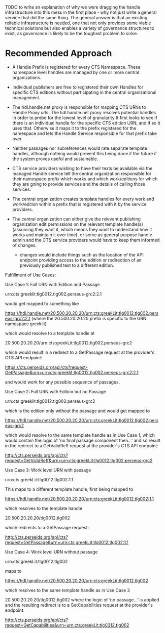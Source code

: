 
 TODO  to write an explanation of why we were dragging the handle infrastructure into this mess 
 in the first place - why not just write a general service that did the same thing. The general answer 
 is that an existing reliable infrastructure is needed, one that not only provides some viable technical 
 solutions but also  enables a variety of governance structures to exist, as governance is likely to be 
 the toughest problem to solve.

# Recommended Approach

* A Handle Prefix is registered for every CTS Namespace. These namespace level handles are managed by one or more central organizations.

* Individual publishers are free to registered their own Handles for specific CTS editions without participating in the central organizational management.

* The hdl.handle.net proxy is responsible for mapping CTS URNs to Handle Proxy urls. The hdl.handle.net proxy resolves potential handles in order to probe for the lowest level of granularity  It first looks to see if there is an individual handle for the specific CTS edition URN, and if so it uses that. Otherwise it maps it to the prefix registered for the namespace and lets the Handle Service responsible for that prefix take over.

* Neither passages nor subreferences would rate separate template handles, although nothing would prevent this being done if the future if the system proves useful and sustainable.

* CTS service providers wishing to have their texts be available via the managed Handle service tell the central organization responsible for their namespace prefix which works and which work/editions for which they are going to
provide services and the details of calling those services. 

* The central organization creates template handles for every work and work/edition within a prefix that is registered with it by the service providers. 

* The central organization can either give the relevant publishing organization edit permissions on the relevant template handle(s) (assuming they want it, which means they want to understand how it works and maintain it over time). or serve as general purpose handle admin and the CTS service providers would have to keep them informed of changes.
    * changes would include things such as the location of the API endpoint providing access to the edition or redirection of an previously published text to a different edition.


Fulfillment of Use Cases:

Use Case 1: Full URN with Edition and Passage

urn:cts:greeklit:tlg0012.tlg002.perseus-grc2:2.1

would get mapped to something like

https://hdl.handle.net/20.500.20.20.20/urn:cts:greekLit:tlg0012.tlg002.perseus-grc2:2.1 (where the 20.500.20.20.20 prefix is specific to the URN namespace greeklit)

which would resolve to a template handle at

20.500.20.20.20/urn:cts:greekLit:tlg0012.tlg002.perseus-grc2

which would result in a redirect to a GetPassage request at the provider's CTS API endpoint:

https://cts.perseids.org/api/cts?request-GetPassage&urn=urn:cts:greeklit:tlg0012.tlg002.perseus-grc2:2.1

and would work for any possible sequence of passages. 

Use Case 2: Full URN with Edition but no Passage

urn:cts:greeklit:tlg0012.tlg002.perseus-grc2

which is the edition only without the passage and would get mapped to

https://hdl.handle.net/20.500.20.20.20/urn:cts:greekLit:tlg0012.tlg002.perseus-grc2

which would resolve to the same template handle as in Use Case 1, which would contain the logic of ‘no final passage component then...’ and so result in the redirect to a GetValidReff request at the provider's CTS API endpoint:

http://cts.perseids.org/api/cts?request=GetValidReff&urn=urn:cts:greekLit:tlg0012.tlg002.perseus-grc2

Use Case 3: Work level URN with passage

urn:cts:greekLit:tlg0012.tlg002:1.1

This maps to a different template handle, first being mapped to

https://hdl.handle.net/20.500.20.20.20/urn:cts:greekLit:tlg0012.tlg002:1.1

which resolves to the template handle

20.500.20.20.20/tlg0012.tlg002

which redirects to a GetPassage request:

http://cts.perseids.org/api/cts?request=GetPassage&urn=urn:cts:greekLit:tlg0012.tlg002:1.1

Use Case 4: Work level URN without passage

urn:cts:greekLit:tlg0012.tlg002

maps to

https://hdl.handle.net/20.500.20.20.20/urn:cts:greekLit:tlg0012.tlg002

which resolves to the same template handle as in Use Case 3

20.500.20.20.20/tlg0012.tlg002 where the logic of ‘no passage...’ is applied and the resulting redirect is to a GetCapabilities request at the provider's endpoint:

http://cts.perseids.org/api/cts?request=GetCapabilities&urn=urn:cts:greekLit:tlg0012.tlg002


